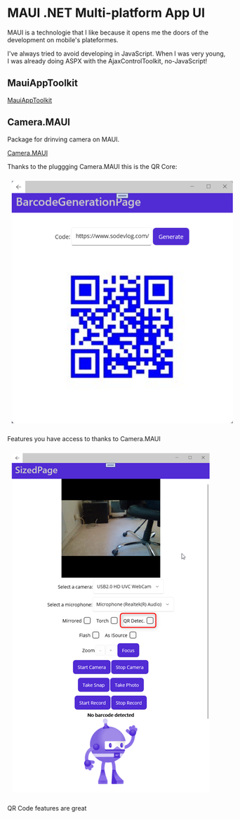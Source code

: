 # MAUI .NET Multi-platform App UI

MAUI is a technologie that I like because it opens me the doors of the development on mobile's plateformes. 

I've always tried to avoid developing in JavaScript. When I was very young, I was already doing ASPX with the AjaxControlToolkit, no-JavaScript!

## MauiAppToolkit

[MauiAppToolkit](https://github.com/mabyre/MauiAppToolkit)

## Camera.MAUI

Package for drinving camera on MAUI.

[Camera.MAUI](https://github.com/hjam40/Camera.MAUI)

Thanks to the pluggging Camera.MAUI this is the QR Core:

<img style="margin: 10px" src="images/qrcode-sodevlog-dot-com.png" alt="QR Core Sodevlog dot com site" />

Features you have access to thanks to Camera.MAUI

<img style="margin: 10px" src="images/2023-09-27_14h53_39.png" alt="Camera.MAUI features" />

QR Code features are great



